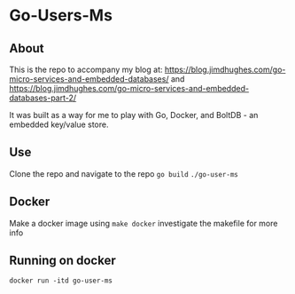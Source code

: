 # Go-Users-Ms

## About

This is the repo to accompany my blog at: https://blog.jimdhughes.com/go-micro-services-and-embedded-databases/ and https://blog.jimdhughes.com/go-micro-services-and-embedded-databases-part-2/

It was built as a way for me to play with Go, Docker, and BoltDB - an embedded key/value store.

## Use

Clone the repo and navigate to the repo
`go build`
`./go-user-ms`

## Docker

Make a docker image using `make docker` investigate the makefile for more info

## Running on docker

`docker run -itd go-user-ms`
